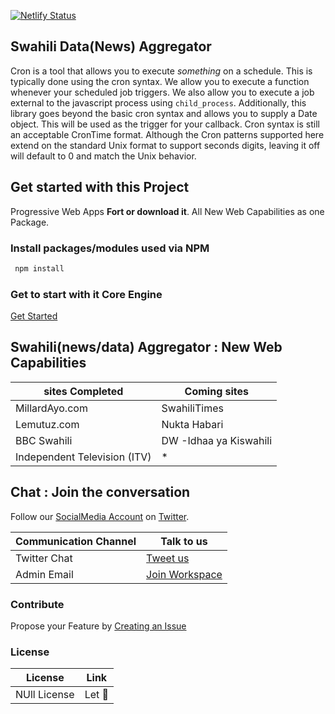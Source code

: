 [![Netlify Status](https://api.netlify.com/api/v1/badges/842b447a-4bdc-48a3-b59f-9c5bb3734a73/deploy-status)](https://app.netlify.com/sites/dataggrigator/deploys)
## Swahili Data(News) Aggregator


Cron is a tool that allows you to execute _something_ on a schedule. This is
typically done using the cron syntax. We allow you to execute a function
whenever your scheduled job triggers. We also allow you to execute a job
external to the javascript process using `child_process`. Additionally, this
library goes beyond the basic cron syntax and allows you to
supply a Date object. This will be used as the trigger for your callback. Cron
syntax is still an acceptable CronTime format. Although the Cron patterns
supported here extend on the standard Unix format to support seconds digits,
leaving it off will default to 0 and match the Unix behavior.

## Get started with this Project 

Progressive Web Apps **Fort or download it**. All New Web Capabilities as one Package.

### Install packages/modules used via NPM

```bash
 npm install
```

### Get to start with it Core Engine 

[Get Started](https://github.com/Kijacode/SwahiliAggregator-Core)


## Swahili(news/data) Aggregator : New Web Capabilities

| sites Completed | Coming sites |
| --- | --- |
| MillardAyo.com | SwahiliTimes | 
Lemutuz.com | Nukta Habari | 
| BBC Swahili | DW -Idhaa ya Kiswahili | 
| Independent Television (ITV) |  * | 



## Chat : Join the conversation 

Follow our [SocialMedia Account](https://twitter.com/Kijacode) on [Twitter](https://twitter.com/Kijacode).  

| Communication Channel | Talk to us |
| --- | --- |
| Twitter Chat | [Tweet us](https://twitter.com/Kijacode) |
| Admin Email | [Join Workspace](http://bit.ly/2oPNK7S) |



### Contribute
Propose your Feature by [Creating an Issue](https://github.com/Kijacode/NewsAggregator/issues)

### License
| License | Link |
| --- | --- |
| NUll License | Let 🤴 |
